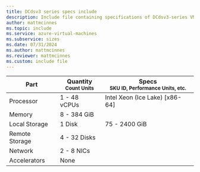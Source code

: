 ```yaml
---
title: DCdsv3 series specs include
description: Include file containing specifications of DCdsv3-series VM sizes.
author: mattmcinnes
ms.topic: include
ms.service: azure-virtual-machines
ms.subservice: sizes
ms.date: 07/31/2024
ms.author: mattmcinnes
ms.reviewer: mattmcinnes
ms.custom: include file
---
```

| Part | Quantity <br><sup>Count Units | Specs <br><sup>SKU ID, Performance Units, etc.  |
|---|---|---|
| Processor      | 1 - 48 vCPUs       | Intel Xeon (Ice Lake) [x86-64]                               |
| Memory         | 8 - 384 GiB          |                                  |
| Local Storage  | 1 Disk           | 75 - 2400 GiB                               |
| Remote Storage | 4 - 32 Disks    |     |
| Network        | 2 - 8 NICs          |                            |
| Accelerators   | None              |                                   |

